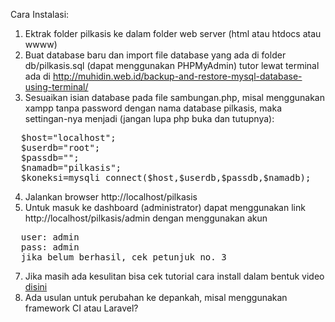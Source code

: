 Cara Instalasi:
1. Ektrak folder pilkasis ke dalam folder web server (html atau htdocs atau wwww)
2. Buat database baru dan import file database yang ada di folder db/pilkasis.sql (dapat menggunakan PHPMyAdmin) tutor lewat terminal ada di http://muhidin.web.id/backup-and-restore-mysql-database-using-terminal/
3. Sesuaikan isian database pada file sambungan.php, misal menggunakan xampp tanpa password dengan nama database pilkasis, maka settingan-nya menjadi (jangan lupa php buka dan tutupnya):
<pre>
  $host="localhost";
  $userdb="root";
  $passdb="";
  $namadb="pilkasis";
  $koneksi=mysqli_connect($host,$userdb,$passdb,$namadb);
</pre>
4. Jalankan browser http://localhost/pilkasis
5. Untuk masuk ke dashboard (administrator) dapat menggunakan link http://localhost/pilkasis/admin dengan menggunakan akun
<pre>
  user: admin
  pass: admin
  jika belum berhasil, cek petunjuk no. 3
</pre>
7. Jika masih ada kesulitan bisa cek tutorial cara install dalam bentuk video <a href="https://www.youtube.com/watch?v=twrV0zMzeEY&list=PLnWlL1VzlOHEJVWi_zNxVm8sP-Y671Om7" target="blank">disini<a>
8. Ada usulan untuk perubahan ke depankah, misal menggunakan framework CI atau Laravel?
